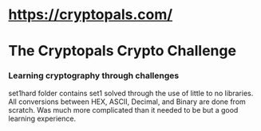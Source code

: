 # https://cryptopals.com/
# The Cryptopals Crypto Challenge
### Learning cryptography through challenges

set1hard folder contains set1 solved through the use of little to no libraries.  All conversions between HEX, ASCII, Decimal, and Binary are done from scratch.  Was much more complicated than it needed to be but a good learning experience.
